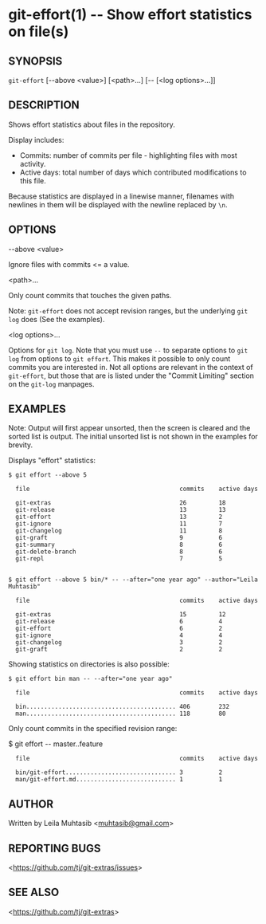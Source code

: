 git-effort(1) -- Show effort statistics on file(s)
=================================

## SYNOPSIS

`git-effort` [--above &lt;value&gt;]  [&lt;path&gt;...] [-- [&lt;log options&gt;...]]

## DESCRIPTION

  Shows effort statistics about files in the repository.  

  Display includes:  
  - Commits: number of commits per file - highlighting files with most activity.  
  - Active days: total number of days which contributed modifications to this file.  

  Because statistics are displayed in a linewise manner, filenames with newlines in them
  will be displayed with the newline replaced by `\n`.

## OPTIONS

  --above &lt;value&gt;

  Ignore files with commits &lt;= a value.

  &lt;path&gt;...

  Only count commits that touches the given paths.

  Note: `git-effort` does not accept revision ranges, but the underlying `git log` does (See the examples).  

  &lt;log options&gt;...

  Options for `git log`. Note that you must use `--` to separate options to `git log`
  from options to `git effort`.
  This makes it possible to only count commits you are interested in.
  Not all options are relevant in the context of `git-effort`, but those that are is listed under the "Commit Limiting" section on the `git-log` manpages.

## EXAMPLES

 Note: Output will first appear unsorted, then the screen is cleared and the sorted
 list is output. The initial unsorted list is not shown in the examples for brevity.

 Displays "effort" statistics:

    $ git effort --above 5

      file                                          commits    active days

      git-extras                                    26         18
      git-release                                   13         13
      git-effort                                    13         2
      git-ignore                                    11         7
      git-changelog                                 11         8
      git-graft                                     9          6
      git-summary                                   8          6
      git-delete-branch                             8          6
      git-repl                                      7          5


    $ git effort --above 5 bin/* -- --after="one year ago" --author="Leila Muhtasib"

      file                                          commits    active days

      git-extras                                    15         12
      git-release                                   6          4
      git-effort                                    6          2
      git-ignore                                    4          4
      git-changelog                                 3          2
      git-graft                                     2          2

 Showing statistics on directories is also possible:

    $ git effort bin man -- --after="one year ago"

      file                                          commits    active days

      bin.......................................... 406        232
      man.......................................... 118        80

 Only count commits in the specified revision range:

   $ git effort -- master..feature

      file                                          commits    active days

      bin/git-effort............................... 3          2
      man/git-effort.md............................ 1          1


## AUTHOR

Written by Leila Muhtasib &lt;<muhtasib@gmail.com>&gt;

## REPORTING BUGS

&lt;<https://github.com/tj/git-extras/issues>&gt;

## SEE ALSO

&lt;<https://github.com/tj/git-extras>&gt;
